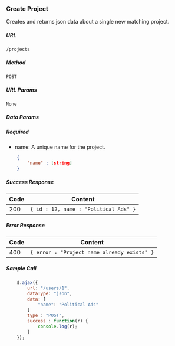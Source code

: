 ### Create Project

Creates and returns json data about a single new matching project.

##### URL

`/projects`

##### Method

`POST`

##### URL Params

`None`

##### Data Params

##### Required

 * name: A unique name for the project.

```json
	{
		"name" : [string]
	}
```

##### Success Response

Code | Content
--- | ---
200 | `{ id : 12, name : "Political Ads" }`

##### Error Response

Code | Content
--- | ---
400 | `{ error : "Project name already exists" }`


##### Sample Call

```javascript
	$.ajax({
		url: "/users/1",
		dataType: "json",
		data: [
			"name": "Political Ads"
		]
		type : "POST",
		success : function(r) {
			console.log(r);
		}
	});
```
